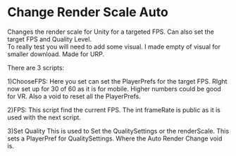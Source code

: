 # Change Render Scale Auto
Changes the render scale for Unity for a targeted FPS. Can also set the target FPS and Quality Level.  
To really test you will need to add some visual. I made empty of visual for smaller download.
Made for URP.

There are 3 scripts:

1)ChooseFPS:
Here you set can set the PlayerPrefs for the target FPS. RIght now set up for 30 of 60 as it is for mobile. Higher numbers could be good for VR. Also a void to reset all the PlayerPrefs.

2)FPS:
This script find the current FPS. The int frameRate is public as it is used with the next script.

3)Set Quality
This is used to Set the QualitySettings or the renderScale. This sets a PlayerPref for QualitySettings. Where the Auto Render Change void is.

 
